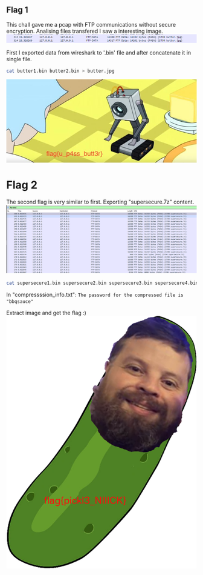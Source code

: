 ## Flag 1
This chall gave me a pcap with FTP communications without secure encryption. Analising files transfered I saw a interesting image.
![FTP-DATA](wireshark.png)

First I exported data from wireshark to '.bin' file and after concatenate it in single file.
```bash
cat butter1.bin butter2.bin > butter.jpg
```
![falg2](./butter/butter.jpg)

# Flag 2
The second flag is very similar to first.
Exporting "supersecure.7z" content.
![FTP-DATA](wireshark2.png)
```bash
cat supersecure1.bin supersecure2.bin supersecure3.bin supersecure4.bin supersecure5.bin supersecure6.bin supersecure7.bin supersecure8.bin supersecure9.bin supersecure10.bin supersecure11.bin supersecure12.bin supersecure13.bin supersecure14.bin supersecure15.bin supersecure16.bin supersecure17.bin supersecure18.bin supersecure19.bin supersecure20.bin supersecure21.bin supersecure22.bin supersecure23.bin supersecure24.bin > supersecure.7z
```
In "compressssion_info.txt":
``The password for the compressed file is "bbqsauce"``

Extract image and get the flag :)</br>
![falg2](./supersecure/supersecure_unzip/pickle_nick.png)
